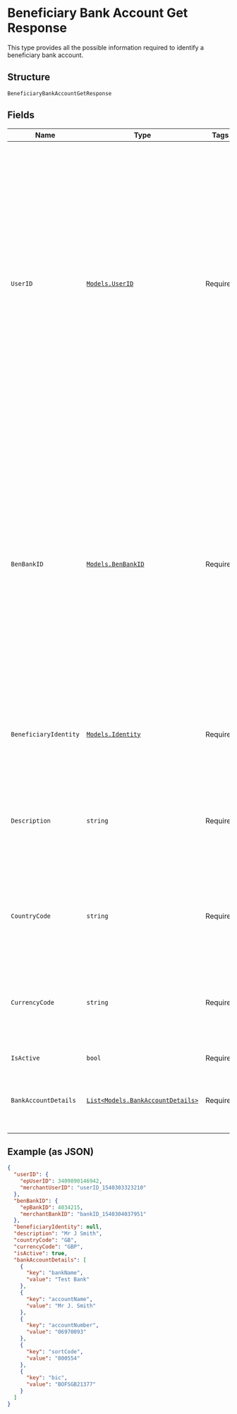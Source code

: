 
# Beneficiary Bank Account Get Response

This type provides all the possible information required to identify a beneficiary bank account.

## Structure

`BeneficiaryBankAccountGetResponse`

## Fields

| Name | Type | Tags | Description |
|  --- | --- | --- | --- |
| `UserID` | [`Models.UserID`](../../doc/models/user-id.md) | Required | This group consists of all possible user identifier types. The 'epUserID' field is the VPL generated unique identifier for a User and is the equivalent of a Virtual Account Number (VAN). The 'merchantUserID' is a merchant specified identifier for the User. The 'epUserID', 'merchantUserID' or both 'epUserID' and 'merchantUserID' can be supplied. A mapping will be performed to retrieve the merchant user ID from the supplied EP user ID and vice versa. If both the 'epUserID' and 'merchantUserID' are supplied, a check will be performed to ensure that the two are mapped. If the two provided fields are not mapped, then a validation error code will be returned. At least one of the fields must be populated. |
| `BenBankID` | [`Models.BenBankID`](../../doc/models/ben-bank-id.md) | Required | This group consists of all possible beneficiary bank identifier types. The 'epBankID' field is a unique identifier for a beneficiary bank account. The 'merchantBankID' is an optional merchant specified identifier for the beneficiary bank account. The 'epBankID', 'merchantBankID' or both 'epBankID' and 'merchantBankID' can be supplied. A mapping will be performed to retrieve the merchant bank ID from the supplied EP bank ID and vice versa. If both the 'epBankID' and 'merchantBankID' are supplied, a check will be performed to ensure that the two are mapped. If the two provided fields are not mapped, then a validation error code will be returned. At least one of the fields must be populated. |
| `BeneficiaryIdentity` | [`Models.Identity`](../../doc/models/identity.md) | Required | Represents the identity of an individual or legal entity. You must specify one of either an individual identity or legal entity identity or unstructured identity. |
| `Description` | `string` | Required | Type which defines a beneficiary bank account description. Each bank account must be given a description therefore this is a mandatory component of the BeneficiaryBankAccount.<br>**Constraints**: *Minimum Length*: `1`, *Maximum Length*: `254` |
| `CountryCode` | `string` | Required | Valid supported ISO 3166 2-character country code. It is the territory in which this bank account is domiciled.<br>**Constraints**: *Minimum Length*: `2`, *Maximum Length*: `2` |
| `CurrencyCode` | `string` | Required | Valid supported ISO 4217 3-character currency code. The currency held in this bank account may optionally be supplied in this field.<br>**Constraints**: *Minimum Length*: `3`, *Maximum Length*: `3` |
| `IsActive` | `bool` | Required | Return true if the bank account is active |
| `BankAccountDetails` | [`List<Models.BankAccountDetails>`](../../doc/models/bank-account-details.md) | Required | This is a group of sub-elements which collectively identify both the bank and the account within the bank<br>**Constraints**: *Minimum Items*: `1` |

## Example (as JSON)

```json
{
  "userID": {
    "epUserID": 3409890146942,
    "merchantUserID": "userID_1540303323210"
  },
  "benBankID": {
    "epBankID": 4034215,
    "merchantBankID": "bankID_1540304037951"
  },
  "beneficiaryIdentity": null,
  "description": "Mr J Smith",
  "countryCode": "GB",
  "currencyCode": "GBP",
  "isActive": true,
  "bankAccountDetails": [
    {
      "key": "bankName",
      "value": "Test Bank"
    },
    {
      "key": "accountName",
      "value": "Mr J. Smith"
    },
    {
      "key": "accountNumber",
      "value": "06970093"
    },
    {
      "key": "sortCode",
      "value": "800554"
    },
    {
      "key": "bic",
      "value": "BOFSGB21377"
    }
  ]
}
```

